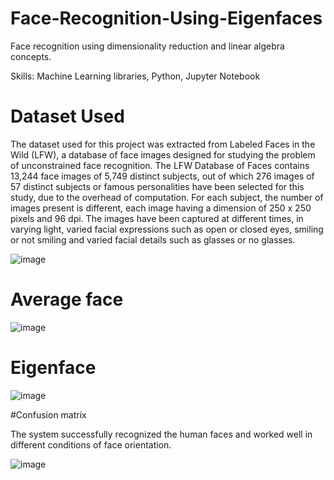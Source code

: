 # Face-Recognition-Using-Eigenfaces

Face recognition  using dimensionality reduction and linear algebra concepts.
    
Skills: Machine Learning libraries, Python, Jupyter Notebook

# Dataset Used 

The dataset used for this project was extracted from Labeled Faces in the Wild (LFW),
a database of face images designed for studying the problem of unconstrained face
recognition. The LFW Database of Faces contains 13,244 face images of 5,749 distinct
subjects, out of which 276 images of 57 distinct subjects or famous personalities have
been selected for this study, due to the overhead of computation. For each subject,
the number of images present is different, each image having a dimension of 250 x 250
pixels and 96 dpi. The images have been captured at different times, in varying light,
varied facial expressions such as open or closed eyes, smiling or not smiling and varied
facial details such as glasses or no glasses.

![image](https://user-images.githubusercontent.com/111882479/186173385-59d5cbdd-3847-4898-b882-ceabef897157.png)

# Average face
![image](https://user-images.githubusercontent.com/111882479/186173703-d2b22b6a-ce40-4cb6-b7bc-1602bef8f902.png)

# Eigenface
![image](https://user-images.githubusercontent.com/111882479/186174173-22232ddd-1876-4e63-bb8f-528a0b91afa2.png)


#Confusion matrix

The system successfully recognized the human faces and worked well in different conditions of face orientation.

![image](https://user-images.githubusercontent.com/111882479/186174595-60db88c0-efc4-4189-9022-83f427850534.png)



